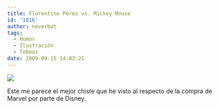 ```yaml
---
title: Florentino Pérez vs. Mickey Mouse
id: '1816'
author: neverbot
tags:
  - Humor
  - Ilustración
  - Tebeos
date: 2009-09-15 14:03:21
---
```


[![](./flomiki.jpg)](http://takeshy.wordpress.com/2009/09/01/disney-compra-marvel-comics-florentino-vs-mickey/)

Este me parece el mejor chiste que he visto al respecto de la compra de Marvel por parte de Disney.
